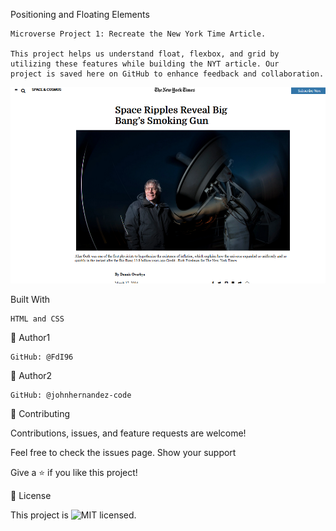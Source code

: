 Positioning and Floating Elements

    Microverse Project 1: Recreate the New York Time Article. 

    This project helps us understand float, flexbox, and grid by 
    utilizing these features while building the NYT article. Our 
    project is saved here on GitHub to enhance feedback and collaboration. 

![Screenshot](/images/screen.png "Screenshot")

Built With

    HTML and CSS

👤 Author1

    GitHub: @FdI96

👤 Author2

    GitHub: @johnhernandez-code

🤝 Contributing

Contributions, issues, and feature requests are welcome!

Feel free to check the issues page.
Show your support

Give a ⭐️ if you like this project!


📝 License


This project is ![MIT](https://github.com/FdI96/Positioning-and-floating-elements/blob/Development/LICENSE) licensed.

